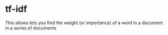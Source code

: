 # tf-idf
This allows lets you find the weight (or importance) of a word in a document in a series of documents

